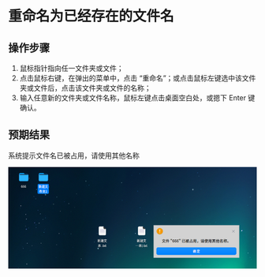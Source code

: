# 重命名为已经存在的文件名

## 操作步骤

1. 鼠标指针指向任一文件夹或文件；
2. 点击鼠标右键，在弹出的菜单中，点击 “重命名”；或点击鼠标左键选中该文件夹或文件后，点击该文件夹或文件的名称；
3. 输入任意新的文件夹或文件名称，鼠标左键点击桌面空白处，或摁下 Enter 键确认。

## 预期结果

系统提示文件名已被占用，请使用其他名称

![重命名为已经存在的文件名.png](./img/重命名为已经存在的文件名.png)
